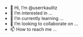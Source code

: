 - 👋 Hi, I’m @userrkaulitz
- 👀 I’m interested in ...
- 🌱 I’m currently learning ...
- 💞️ I’m looking to collaborate on ...
- 📫 How to reach me ...

<!---
userrkaulitz/userrkaulitz is a ✨ special ✨ repository because its `README.md` (this file) appears on your GitHub profile.
You can click the Preview link to take a look at your changes.
--->
